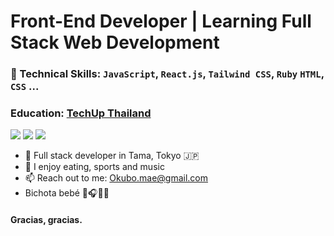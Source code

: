   # Front-End Developer | Learning Full Stack Web Development
  ### 🧰 Technical Skills: `JavaScript`, `React.js`, `Tailwind CSS`, `Ruby` `HTML`, `CSS` ...
  ### Education: [TechUp Thailand](https://www.techupth.com)
    
[<img src="https://img.shields.io/badge/linkedin-%230077B5.svg?&style=for-the-badge&logo=linkedin&logoColor=white" />](https://www.linkedin.com/in/hazuki-okubo-8a8148262/)
[<img src="https://img.shields.io/badge/github-%2312100E.svg?&style=for-the-badge&logo=github&logoColor=white&color=black" />](https://github.com/Maeokubo)
[<img src="https://img.shields.io/badge/instagram-%2312100E.svg?&style=for-the-badge&logo=instagram&color=405DE6" />](https://instagram.com/okubo___?igshid=NzZlODBkYWE4Ng%3D%3D&utm_source=qr) 


- 🏢 Full stack developer in Tama, Tokyo 🇯🇵
- 🔮 I enjoy eating, sports and music 
- 📫 Reach out to me: Okubo.mae@gmail.com
- Bichota bebé 💯🎧💪🏼
#### Gracias, gracias. 



